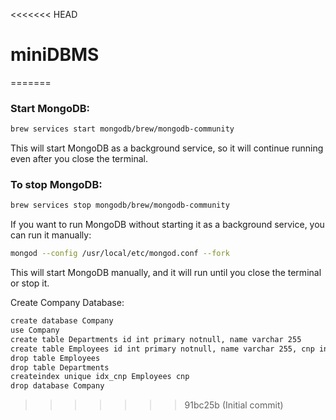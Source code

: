 <<<<<<< HEAD
# miniDBMS
=======
### Start MongoDB:
```bash
brew services start mongodb/brew/mongodb-community
```

This will start MongoDB as a background service, so it will continue running even after you close the terminal.

### To stop MongoDB:
```bash
brew services stop mongodb/brew/mongodb-community
```

If you want to run MongoDB without starting it as a background service, you can run it manually:

```bash
mongod --config /usr/local/etc/mongod.conf --fork
```

This will start MongoDB manually, and it will run until you close the terminal or stop it.

Create Company Database:
```bash
create database Company
use Company
create table Departments id int primary notnull, name varchar 255
create table Employees id int primary notnull, name varchar 255, cnp int, department_id int foreign=Departments.id
drop table Employees
drop table Departments
createindex unique idx_cnp Employees cnp
drop database Company
```
>>>>>>> 91bc25b (Initial commit)

